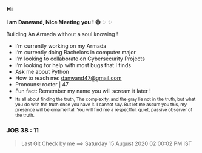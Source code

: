 ### Hi


**I am Danwand, Nice Meeting you ! 😄**  ✨ ✨

Building An Armada without a soul knowing !

-  I’m currently working on my Armada
-  I’m currently doing Bachelors in computer major
-  I’m looking to collaborate on Cybersecurity Projects
-  I’m looking for help with most bugs that I finds
-  Ask me about Python
-  How to reach me: danwand47@gmail.com
-  Pronouns: rooter | 47
-  Fun fact: Remember my name you will scream it later !
-  <sub> Its all about finding the truth, The complexity, and the gray lie not in the truth, but
what you do with the truth once you have it. I cannot say. But let me assure you this, my presence will be ornamental.
You will find me a respectful, quiet, passive observer of the truth.</sub>


### JOB 38 : 11
> Last Git Check by me ==> Saturday 15 August 2020 02:00:02 PM IST
